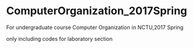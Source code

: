 # ComputerOrganization_2017Spring

For undergraduate course Computer Organization in NCTU,2017 Spring 

only including codes for laboratory section 
